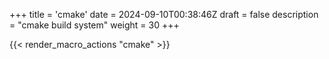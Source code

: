 +++
title = 'cmake'
date = 2024-09-10T00:38:46Z
draft = false
description = "cmake build system"
weight = 30
+++

{{< render_macro_actions "cmake" >}}
